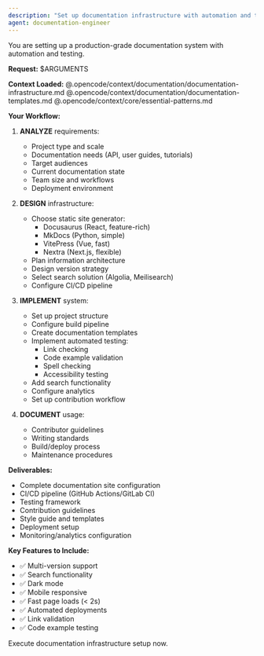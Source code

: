 ```yaml
---
description: "Set up documentation infrastructure with automation and testing"
agent: documentation-engineer
---
```


You are setting up a production-grade documentation system with automation and testing.

**Request:** $ARGUMENTS

**Context Loaded:**
@.opencode/context/documentation/documentation-infrastructure.md
@.opencode/context/documentation/documentation-templates.md
@.opencode/context/core/essential-patterns.md

**Your Workflow:**

1. **ANALYZE** requirements:
   - Project type and scale
   - Documentation needs (API, user guides, tutorials)
   - Target audiences
   - Current documentation state
   - Team size and workflows
   - Deployment environment

2. **DESIGN** infrastructure:
   - Choose static site generator:
     - Docusaurus (React, feature-rich)
     - MkDocs (Python, simple)
     - VitePress (Vue, fast)
     - Nextra (Next.js, flexible)
   - Plan information architecture
   - Design version strategy
   - Select search solution (Algolia, Meilisearch)
   - Configure CI/CD pipeline

3. **IMPLEMENT** system:
   - Set up project structure
   - Configure build pipeline
   - Create documentation templates
   - Implement automated testing:
     - Link checking
     - Code example validation
     - Spell checking
     - Accessibility testing
   - Add search functionality
   - Configure analytics
   - Set up contribution workflow

4. **DOCUMENT** usage:
   - Contributor guidelines
   - Writing standards
   - Build/deploy process
   - Maintenance procedures

**Deliverables:**
- Complete documentation site configuration
- CI/CD pipeline (GitHub Actions/GitLab CI)
- Testing framework
- Contribution guidelines
- Style guide and templates
- Deployment setup
- Monitoring/analytics configuration

**Key Features to Include:**
- ✅ Multi-version support
- ✅ Search functionality
- ✅ Dark mode
- ✅ Mobile responsive
- ✅ Fast page loads (< 2s)
- ✅ Automated deployments
- ✅ Link validation
- ✅ Code example testing

Execute documentation infrastructure setup now.
